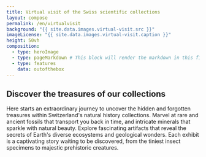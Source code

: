 ```yaml
---
title: Virtual visit of the Swiss scientific collections
layout: compose
permalink: /en/virtualvisit
background: "{{ site.data.images.virtual-visit.src }}"
imageLicense: "{{ site.data.images.virtual-visit.caption }}"
height: 50vh
composition:
  - type: heroImage
  - type: pageMarkdown # This block will render the markdown in this file so no data property needed
  - type: features
    data: outofthebox
---
```


## Discover the treasures of our collections
Here starts an extraordinary journey to uncover the hidden and forgotten treasures within Switzerland's natural history collections.
Marvel at rare and ancient fossils that transport you back in time, and intricate minerals that sparkle with natural beauty.
Explore fascinating artifacts that reveal the secrets of Earth's diverse ecosystems and geological wonders.
Each exhibit is a captivating story waiting to be discovered, from the tiniest insect specimens to majestic prehistoric creatures.
